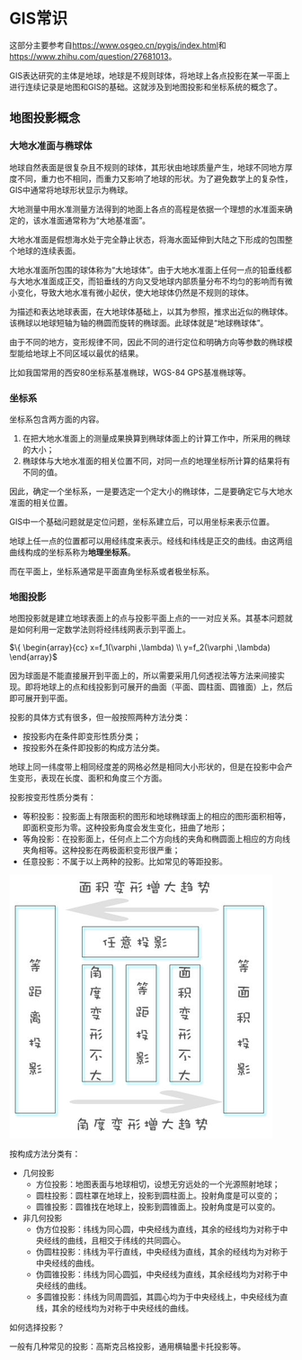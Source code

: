 # GIS常识

这部分主要参考自<https://www.osgeo.cn/pygis/index.html>和<https://www.zhihu.com/question/27681013>。

GIS表达研究的主体是地球，地球是不规则球体，将地球上各点投影在某一平面上进行连续记录是地图和GIS的基础。这就涉及到地图投影和坐标系统的概念了。

## 地图投影概念

### 大地水准面与椭球体

地球自然表面是很复杂且不规则的球体，其形状由地球质量产生，地球不同地方厚度不同，重力也不相同，而重力又影响了地球的形状。为了避免数学上的复杂性，GIS中通常将地球形状显示为椭球。

大地测量中用水准测量方法得到的地面上各点的高程是依据一个理想的水准面来确定的，该水准面通常称为“大地基准面”。

大地水准面是假想海水处于完全静止状态，将海水面延伸到大陆之下形成的包围整个地球的连续表面。

大地水准面所包围的球体称为“大地球体”。由于大地水准面上任何一点的铅垂线都与大地水准面成正交，而铅垂线的方向又受地球内部质量分布不均匀的影响而有微小变化，导致大地水准有微小起伏，使大地球体仍然是不规则的球体。

为描述和表达地球表面，在大地球体基础上，以其为参照，推求出近似的椭球体。该椭球以地球短轴为轴的椭圆而旋转的椭球面。此球体就是“地球椭球体”。

由于不同的地方，变形规律不同，因此不同的进行定位和明确方向等参数的椭球模型能给地球上不同区域以最优的结果。

比如我国常用的西安80坐标系基准椭球，WGS-84 GPS基准椭球等。

### 坐标系

坐标系包含两方面的内容。

1. 在把大地水准面上的测量成果换算到椭球体面上的计算工作中，所采用的椭球的大小；
2. 椭球体与大地水准面的相关位置不同，对同一点的地理坐标所计算的结果将有不同的值。

因此，确定一个坐标系，一是要选定一个定大小的椭球体，二是要确定它与大地水准面的相关位置。

GIS中一个基础问题就是定位问题，坐标系建立后，可以用坐标来表示位置。

地球上任一点的位置都可以用经纬度来表示。经线和纬线是正交的曲线。由这两组曲线构成的坐标系称为**地理坐标系**。

而在平面上，坐标系通常是平面直角坐标系或者极坐标系。

### 地图投影

地图投影就是建立地球表面上的点与投影平面上点的一一对应关系。其基本问题就是如何利用一定数学法则将经纬线网表示到平面上。

$\{ \begin{array}{cc} x=f_1(\varphi ,\lambda) \\ y=f_2(\varphi ,\lambda) \end{array}$

因为球面是不能直接展开到平面上的，所以需要采用几何透视法等方法来间接实现。即将地球上的点和线投影到可展开的曲面（平面、圆柱面、圆锥面）上，然后即可展开到平面。

投影的具体方式有很多，但一般按照两种方法分类：

- 按投影内在条件即变形性质分类；
- 按投影外在条件即投影的构成方法分类。

地球上同一纬度带上相同经度差的网格必然是相同大小形状的，但是在投影中会产生变形，表现在长度、面积和角度三个方面。

投影按变形性质分类有：

- 等积投影：投影面上有限面积的图形和地球椭球面上的相应的图形面积相等，即面积变形为零。这种投影角度会发生变化，扭曲了地形；
- 等角投影：在投影面上，任何点上二个方向线的夹角和椭圆面上相应的方向线夹角相等。这种投影在两极面积变形很严重；
- 任意投影：不属于以上两种的投影。比如常见的等距投影。

![投影分类](projectin1.jpg)

按构成方法分类有：

- 几何投影
  - 方位投影：地图表面与地球相切，设想无穷远处的一个光源照射地球；
  - 圆柱投影：圆柱罩在地球上，投影到圆柱面上。投射角度是可以变的；
  - 圆锥投影：圆锥找在地球上，投影到圆锥面上。投射角度是可以变的。
- 非几何投影
  - 伪方位投影：纬线为同心圆，中央经线为直线，其余的经线均为对称于中央经线的曲线，且相交于纬线的共同圆心。
  - 伪圆柱投影：纬线为平行直线，中央经线为直线，其余的经线均为对称于中央经线的曲线。
  - 伪圆锥投影：纬线为同心圆弧，中央经线为直线，其余经线均为对称于中央经线的曲线。
  - 多圆锥投影：纬线为同周圆弧，其圆心均为于中央经线上，中央经线为直线，其余的经线均为对称于中央经线的曲线。
  
如何选择投影？

一般有几种常见的投影：高斯克吕格投影，通用横轴墨卡托投影等。